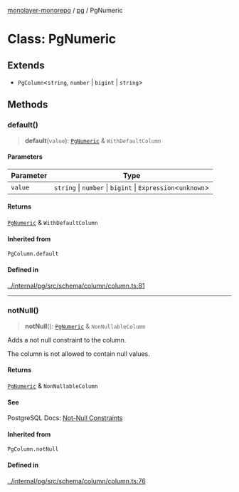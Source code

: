 [monolayer-monorepo](../../index.md) / [pg](../index.md) / PgNumeric

# Class: PgNumeric

## Extends

- `PgColumn`\<`string`, `number` \| `bigint` \| `string`\>

## Methods

### default()

> **default**(`value`): [`PgNumeric`](PgNumeric.md) & `WithDefaultColumn`

#### Parameters

| Parameter | Type |
| ------ | ------ |
| `value` | `string` \| `number` \| `bigint` \| `Expression`\<`unknown`\> |

#### Returns

[`PgNumeric`](PgNumeric.md) & `WithDefaultColumn`

#### Inherited from

`PgColumn.default`

#### Defined in

[../internal/pg/src/schema/column/column.ts:81](https://github.com/dunkelbraun/monolayer/blob/6bdf3be3c6969418f99f4a76945aeb545cab66bd/internal/pg/src/schema/column/column.ts#L81)

***

### notNull()

> **notNull**(): [`PgNumeric`](PgNumeric.md) & `NonNullableColumn`

Adds a not null constraint to the column.

The column is not allowed to contain null values.

#### Returns

[`PgNumeric`](PgNumeric.md) & `NonNullableColumn`

#### See

PostgreSQL Docs: [Not-Null Constraints](https://www.postgresql.org/docs/current/ddl-constraints.html#DDL-CONSTRAINTS-NOT-NULL)

#### Inherited from

`PgColumn.notNull`

#### Defined in

[../internal/pg/src/schema/column/column.ts:76](https://github.com/dunkelbraun/monolayer/blob/6bdf3be3c6969418f99f4a76945aeb545cab66bd/internal/pg/src/schema/column/column.ts#L76)
